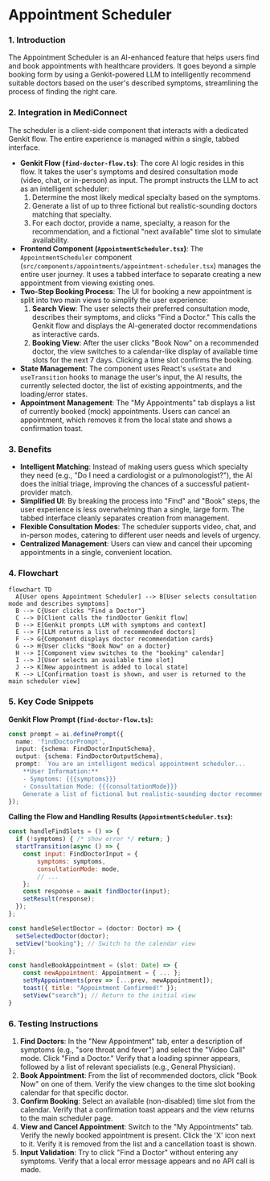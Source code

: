 # Appointment Scheduler

### 1. Introduction
The Appointment Scheduler is an AI-enhanced feature that helps users find and book appointments with healthcare providers. It goes beyond a simple booking form by using a Genkit-powered LLM to intelligently recommend suitable doctors based on the user's described symptoms, streamlining the process of finding the right care.

### 2. Integration in MediConnect
The scheduler is a client-side component that interacts with a dedicated Genkit flow. The entire experience is managed within a single, tabbed interface.

- **Genkit Flow (`find-doctor-flow.ts`)**: The core AI logic resides in this flow. It takes the user's symptoms and desired consultation mode (video, chat, or in-person) as input. The prompt instructs the LLM to act as an intelligent scheduler:
    1.  Determine the most likely medical specialty based on the symptoms.
    2.  Generate a list of up to three fictional but realistic-sounding doctors matching that specialty.
    3.  For each doctor, provide a name, specialty, a reason for the recommendation, and a fictional "next available" time slot to simulate availability.
- **Frontend Component (`AppointmentScheduler.tsx`)**: The `AppointmentScheduler` component (`src/components/appointments/appointment-scheduler.tsx`) manages the entire user journey. It uses a tabbed interface to separate creating a new appointment from viewing existing ones.
- **Two-Step Booking Process**: The UI for booking a new appointment is split into two main views to simplify the user experience:
    1.  **Search View**: The user selects their preferred consultation mode, describes their symptoms, and clicks "Find a Doctor." This calls the Genkit flow and displays the AI-generated doctor recommendations as interactive cards.
    2.  **Booking View**: After the user clicks "Book Now" on a recommended doctor, the view switches to a calendar-like display of available time slots for the next 7 days. Clicking a time slot confirms the booking.
- **State Management**: The component uses React's `useState` and `useTransition` hooks to manage the user's input, the AI results, the currently selected doctor, the list of existing appointments, and the loading/error states.
- **Appointment Management**: The "My Appointments" tab displays a list of currently booked (mock) appointments. Users can cancel an appointment, which removes it from the local state and shows a confirmation toast.

### 3. Benefits
- **Intelligent Matching**: Instead of making users guess which specialty they need (e.g., "Do I need a cardiologist or a pulmonologist?"), the AI does the initial triage, improving the chances of a successful patient-provider match.
- **Simplified UI**: By breaking the process into "Find" and "Book" steps, the user experience is less overwhelming than a single, large form. The tabbed interface cleanly separates creation from management.
- **Flexible Consultation Modes**: The scheduler supports video, chat, and in-person modes, catering to different user needs and levels of urgency.
- **Centralized Management**: Users can view and cancel their upcoming appointments in a single, convenient location.

### 4. Flowchart
```mermaid
flowchart TD
  A[User opens Appointment Scheduler] --> B[User selects consultation mode and describes symptoms]
  B --> C{User clicks "Find a Doctor"}
  C --> D[Client calls the findDoctor Genkit flow]
  D --> E[Genkit prompts LLM with symptoms and context]
  E --> F[LLM returns a list of recommended doctors]
  F --> G{Component displays doctor recommendation cards}
  G --> H{User clicks "Book Now" on a doctor}
  H --> I[Component view switches to the "booking" calendar]
  I --> J[User selects an available time slot]
  J --> K[New appointment is added to local state]
  K --> L[Confirmation toast is shown, and user is returned to the main scheduler view]
```

### 5. Key Code Snippets
**Genkit Flow Prompt (`find-doctor-flow.ts`):**
```typescript
const prompt = ai.definePrompt({
  name: 'findDoctorPrompt',
  input: {schema: FindDoctorInputSchema},
  output: {schema: FindDoctorOutputSchema},
  prompt: `You are an intelligent medical appointment scheduler...
    **User Information:**
    - Symptoms: {{{symptoms}}}
    - Consultation Mode: {{{consultationMode}}}
    Generate a list of fictional but realistic-sounding doctor recommendations in India...`,
});
```

**Calling the Flow and Handling Results (`AppointmentScheduler.tsx`):**
```javascript
const handleFindSlots = () => {
  if (!symptoms) { /* show error */ return; }
  startTransition(async () => {
    const input: FindDoctorInput = {
        symptoms: symptoms,
        consultationMode: mode,
        // ...
    };
    const response = await findDoctor(input);
    setResult(response);
  });
};

const handleSelectDoctor = (doctor: Doctor) => {
  setSelectedDoctor(doctor);
  setView("booking"); // Switch to the calendar view
};

const handleBookAppointment = (slot: Date) => {
    const newAppointment: Appointment = { ... };
    setMyAppointments(prev => [...prev, newAppointment]);
    toast({ title: "Appointment Confirmed!" });
    setView("search"); // Return to the initial view
}
```

### 6. Testing Instructions
1.  **Find Doctors**: In the "New Appointment" tab, enter a description of symptoms (e.g., "sore throat and fever") and select the "Video Call" mode. Click "Find a Doctor." Verify that a loading spinner appears, followed by a list of relevant specialists (e.g., General Physician).
2.  **Book Appointment**: From the list of recommended doctors, click "Book Now" on one of them. Verify the view changes to the time slot booking calendar for that specific doctor.
3.  **Confirm Booking**: Select an available (non-disabled) time slot from the calendar. Verify that a confirmation toast appears and the view returns to the main scheduler page.
4.  **View and Cancel Appointment**: Switch to the "My Appointments" tab. Verify the newly booked appointment is present. Click the 'X' icon next to it. Verify it is removed from the list and a cancellation toast is shown.
5.  **Input Validation**: Try to click "Find a Doctor" without entering any symptoms. Verify that a local error message appears and no API call is made.

